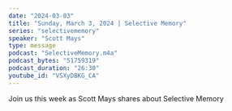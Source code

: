 ```yaml
---
date: "2024-03-03"
title: "Sunday, March 3, 2024 | Selective Memory"
series: "selectivememory"
speaker: "Scott Mays"
type: message
podcast: "SelectiveMemory.m4a"
podcast_bytes: "51759319"
podcast_duration: "26:30"
youtube_id: "VSXyDBKG_CA"
---
```

Join us this week as Scott Mays shares about Selective Memory
